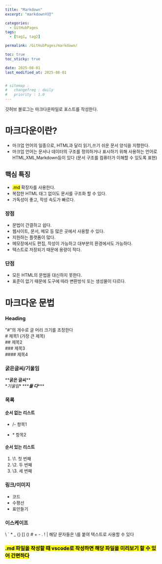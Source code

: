 ```yaml
---
title: "Markdown"
excerpt: "markdown이란"

categories:
  - GitHubPages
tags:
  - [tag1, tag2]

permalink: /GitHubPages/markdown/

toc: true
toc_sticky: true

date: 2025-08-01
last_modified_at: 2025-08-01


# sitemap :
#   changefreq : daily
#   priority : 1.0
---
```


깃허브 블로그는 마크다운파일로 포스트를 작성한다.

# 마크다운이란?
- 마크업 언어의 일종으로, HTML과 달리 읽기,쓰기 쉬운 문서 양식을 지향한다.
- 마크업 언어는 문서나 데이터의 구조를 정의하거나 표시하기 위해 사용하는 언어로 HTML,XML,Markdown등이 있다 (문서 구조를 컴퓨터가 이해할 수 있도록 표현)

## 핵심 특징
- <mark>.md</mark> 확장자를 사용한다.
- 복잡한 HTML 태그 없이도 문서를 구조화 할 수 있다.
- 가독성이 좋고, 작성 속도가 빠르다.

### 장점
- 문법이 간결하고 쉽다.
- 웹사이트, 문서, 메모 등 많은 곳에서 사용할 수 있다.
- 지원하는 플랫폼이 많다.
- 메모장에서도 편집, 작성이 가능하고 대부분의 환경에서도 가능하다.
- 텍스트로 저장되기 때문에 용량이 적다.

### 단점
- 모든 HTML의 문법을 대신하지 못한다.
- 표준이 없기 때문에 도구에 따라 변환방식 또는 생성물이 다르다.

# 마크다운 문법
### Heading  
 "#"의 개수로 글 머리 크기를 조정한다   
\# 제목1 (가장 큰 제목)  
\## 제목2  
\### 제목3  
\#### 제목4  

### 굵은글씨/기울임  
\*\***굵은 글씨**\*\*  
\**기울임*\*
\*\*\****둘 다***\*\*\*

### 목록  
#### 순서 없는 리스트
- /- 항목1
* \* 항목2

#### 순서 있는 리스트
1. \1. 첫 번째
2. \2. 두 번째
3. \3. 세 번째


### 링크/이미지
- 코드
- 수평선
- 표만들기

### 이스케이프  
\\  \`   \*   \_   \{\}   \[\]   \(\)   \#   \+   \-   \.   \!   \|
해당 문자들은 \\를 붙여 텍스트로 사용할 수 있다
### <mark>.md 파일을 작성할 때 vscode로 작성하면 해당 파일을 미리보기 할 수 있어 간편하다</mark>